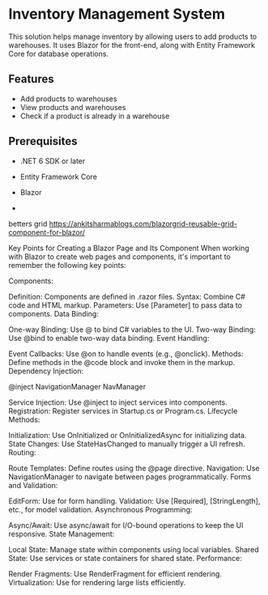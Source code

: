 ﻿# Inventory Management System

This solution helps manage inventory by allowing users to add products to warehouses. 
It uses Blazor for the front-end, along with Entity Framework Core for database operations.

## Features

- Add products to warehouses
- View products and warehouses
- Check if a product is already in a warehouse

## Prerequisites

- .NET 6 SDK or later
- Entity Framework Core
- Blazor


- 
betters grid
https://ankitsharmablogs.com/blazorgrid-reusable-grid-component-for-blazor/


Key Points for Creating a Blazor Page and Its Component
When working with Blazor to create web pages and components, it's important to remember the following key points:

Components:

Definition: Components are defined in .razor files.
Syntax: Combine C# code and HTML markup.
Parameters: Use [Parameter] to pass data to components.
Data Binding:

One-way Binding: Use @ to bind C# variables to the UI.
Two-way Binding: Use @bind to enable two-way data binding.
Event Handling:

Event Callbacks: Use @on to handle events (e.g., @onclick).
Methods: Define methods in the @code block and invoke them in the markup.
Dependency Injection:

@inject NavigationManager NavManager

Service Injection: Use @inject to inject services into components.
Registration: Register services in Startup.cs or Program.cs.
Lifecycle Methods:

Initialization: Use OnInitialized or OnInitializedAsync for initializing data.
State Changes: Use StateHasChanged to manually trigger a UI refresh.
Routing:

Route Templates: Define routes using the @page directive.
Navigation: Use NavigationManager to navigate between pages programmatically.
Forms and Validation:

EditForm: Use <EditForm> for form handling.
Validation: Use [Required], [StringLength], etc., for model validation.
Asynchronous Programming:

Async/Await: Use async/await for I/O-bound operations to keep the UI responsive.
State Management:

Local State: Manage state within components using local variables.
Shared State: Use services or state containers for shared state.
Performance:

Render Fragments: Use RenderFragment for efficient rendering.
Virtualization: Use <Virtualize> for rendering large lists efficiently.
